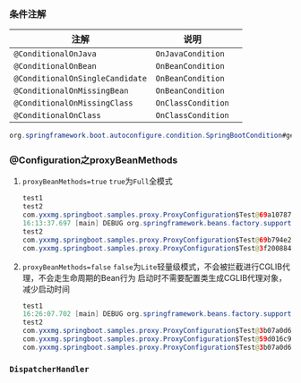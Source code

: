 ### 条件注解

| 注解                              | 说明                 |      |
|---------------------------------|--------------------|------|
| `@ConditionalOnJava`            | `OnJavaCondition`  |      |
| `@ConditionalOnBean`            | `OnBeanCondition`  |      |
| `@ConditionalOnSingleCandidate` | `OnBeanCondition`  |      |
| `@ConditionalOnMissingBean`     | `OnBeanCondition`  |      |
| `@ConditionalOnMissingClass`    | `OnClassCondition` |      |
| `@ConditionalOnClass`           | `OnClassCondition` |      |

```java
org.springframework.boot.autoconfigure.condition.SpringBootCondition#getMatchOutcome
```

### @Configuration之proxyBeanMethods

1. `proxyBeanMethods=true`
   `true`为`Full`全模式

   ```java
   test1
   test2
   com.yxxmg.springboot.samples.proxy.ProxyConfiguration$Test@69a10787
   16:13:37.697 [main] DEBUG org.springframework.beans.factory.support.DefaultListableBeanFactory - Creating shared instance of singleton bean 'test2'
   test2
   com.yxxmg.springboot.samples.proxy.ProxyConfiguration$Test@69b794e2
   com.yxxmg.springboot.samples.proxy.ProxyConfiguration$Test@3f200884
   ```

2. `proxyBeanMethods=false`
   `false`为`Lite`轻量级模式，不会被拦截进行CGLIB代理，不会走生命周期的Bean行为
   启动时不需要配置类生成CGLIB代理对象，减少启动时间

   ```java
   test1
   16:26:07.702 [main] DEBUG org.springframework.beans.factory.support.DefaultListableBeanFactory - Creating shared instance of singleton bean 'test2'
   test2
   com.yxxmg.springboot.samples.proxy.ProxyConfiguration$Test@3b07a0d6
   com.yxxmg.springboot.samples.proxy.ProxyConfiguration$Test@59d016c9
   com.yxxmg.springboot.samples.proxy.ProxyConfiguration$Test@3b07a0d6
   ```

### `DispatcherHandler`

